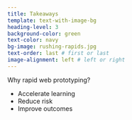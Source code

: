 ```yaml
---
title: Takeaways
template: text-with-image-bg
heading-level: 3
background-color: green
text-color: navy
bg-image: rushing-rapids.jpg
text-order: last # first or last
image-alignment: left # left or right
---
```


Why rapid web prototyping?

- Accelerate learning
- Reduce risk
- Improve outcomes